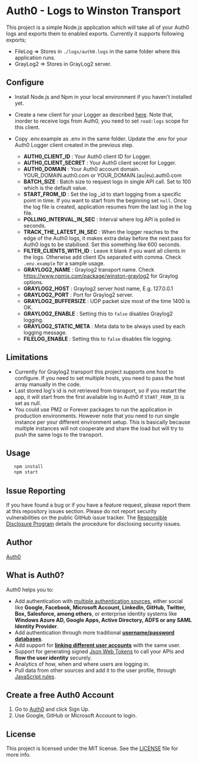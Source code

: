 # Auth0 - Logs to Winston Transport

This project is a simple Node.js application which will take all of your Auth0 logs and exports them to enabled exports. Currently it supports following exports;

* FileLog => Stores in `./logs/auth0.logs` in the same folder where this application runs.
* GrayLog2 => Stores in GrayLog2 server.

## Configure
* Install Node.js and Npm in your local environment if you haven't installed yet.

* Create a new client for your Logger as described [here](https://auth0.com/docs/api/management/v2/tokens#1-create-and-authorize-a-client).
Note that, inorder to receive logs from Auth0, you need to set `read:logs` scope for this client.

* Copy .env.example as .env in the same folder. Update the .env for your Auth0 Logger client created in the previous step.

    * <b>AUTH0_CLIENT_ID</b> : Your Auth0 client ID for Logger.
    * <b>AUTH0_CLIENT_SECRET</b> : Your Auth0 client secret for Logger.
    * <b>AUTH0_DOMAIN</b> : Your Auth0 account domain. YOUR_DOMAIN.auth0.com or YOUR_DOMAIN.(au|eu).auth0.com 
    * <b>BATCH_SIZE</b> : Batch size to request logs in single API call. Set to 100 which is the default value.
    * <b>START_FROM_ID</b> : Set the log _id to start logging from a specific point in time. If you want to start from the beginning set `null`. Once the log file is created, application resumes from the last log in the log file.
    * <b>POLLING_INTERVAL_IN_SEC</b> : Interval where log API is polled in seconds.
    * <b>TRACK_THE_LATEST_IN_SEC</b> : When the logger reaches to the edge of the Auth0 logs, it makes extra delay before the next pass for Auth0 logs to be stabilised. Set this something like 600 seconds.
    * <b>FILTER_CLIENTS_WITH_ID</b> : Leave it blank if you want all clients in the logs. Otherwise add client IDs separated with comma. Check `.env.example` for a sample usage.
    * <b>GRAYLOG2_NAME</b> : Graylog2 transport name. Check https://www.npmjs.com/package/winston-graylog2 for Graylog options.
    * <b>GRAYLOG2_HOST</b> : Graylog2 server host name, E.g. 127.0.0.1
    * <b>GRAYLOG2_PORT</b> : Port for Graylog2 server.
    * <b>GRAYLOG2_BUFFERSIZE</b> : UDP packet size most of the time 1400 is OK.
    * <b>GRAYLOG2_ENABLE</b> : Setting this to `false` disables Graylog2 logging.
    * <b>GRAYLOG2_STATIC_META</b> : Meta data to be always used by each logging message.
    * <b>FILELOG_ENABLE</b> : Setting this to `false` disables file logging.

## Limitations
* Currently for Graylog2 transport this project supports one host to configure. If you need to set multiple hosts, you need to pass the host array manually in the code.
* Last stored log's id is not retrieved from transport, so if you restart the app, it will start from the first available log in Auth0 if `START_FROM_ID` is set as null.
* You could use PM2 or Forever packages to run the application in production environments. However note that you need to run single instance per your different environment setup. This is basically because multiple instances will not cooperate and share the load but will try to push the same logs to the transport.

## Usage
```bash
   npm install
   npm start
```

## Issue Reporting

If you have found a bug or if you have a feature request, please report them at this repository issues section. Please do not report security vulnerabilities on the public GitHub issue tracker. The [Responsible Disclosure Program](https://auth0.com/whitehat) details the procedure for disclosing security issues.

## Author

[Auth0](auth0.com)

## What is Auth0?

Auth0 helps you to:

* Add authentication with [multiple authentication sources](https://docs.auth0.com/identityproviders), either social like **Google, Facebook, Microsoft Account, LinkedIn, GitHub, Twitter, Box, Salesforce, among others**, or enterprise identity systems like **Windows Azure AD, Google Apps, Active Directory, ADFS or any SAML Identity Provider**.
* Add authentication through more traditional **[username/password databases](https://docs.auth0.com/mysql-connection-tutorial)**.
* Add support for **[linking different user accounts](https://docs.auth0.com/link-accounts)** with the same user.
* Support for generating signed [Json Web Tokens](https://docs.auth0.com/jwt) to call your APIs and **flow the user identity** securely.
* Analytics of how, when and where users are logging in.
* Pull data from other sources and add it to the user profile, through [JavaScript rules](https://docs.auth0.com/rules).

## Create a free Auth0 Account

1. Go to [Auth0](https://auth0.com) and click Sign Up.
2. Use Google, GitHub or Microsoft Account to login.

## License

This project is licensed under the MIT license. See the [LICENSE](LICENSE) file for more info.
